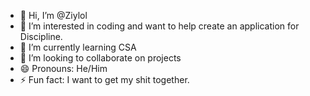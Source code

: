 - 👋 Hi, I’m @Ziylol
- 👀 I’m interested in coding and want to help create an application for Discipline.
- 🌱 I’m currently learning CSA
- 💞️ I’m looking to collaborate on projects
- 😄 Pronouns: He/Him
- ⚡ Fun fact: I want to get my shit together.

<!---
Ziylol/Ziylol is a ✨ special ✨ repository because its `README.md` (this file) appears on your GitHub profile.
You can click the Preview link to take a look at your changes.
--->
